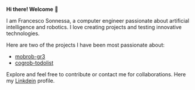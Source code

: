 **Hi there! Welcome** 👋

I am Francesco Sonnessa, a computer engineer passionate about artificial intelligence and robotics. I love creating projects and testing innovative technologies.

Here are two of the projects I have been most passionate about:
- [mobrob-gr3](https://github.com/S0nFra/mobrob-gr3)
- [cogrob-todolist](https://github.com/S0nFra/cogrob-todolist)

Explore and feel free to contribute or contact me for collaborations. Here my [Linkdein](https://www.linkedin.com/in/francesco-sonnessa-24885a199/) profile.
